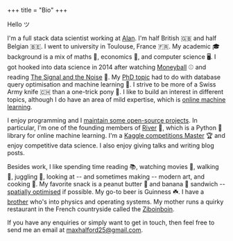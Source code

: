 +++
title = "Bio"
+++

Hello ツ

I'm a full stack data scientist working at [Alan](https://alan.com/). I'm half British 🇬🇧 and half Belgian 🇧🇪. I went to university in Toulouse, France 🇫🇷. My academic 🎓 background is a mix of maths 🧮, economics 💸, and computer science 🖥️. I got hooked into data science in 2014 after watching [Moneyball](https://www.wikiwand.com/en/Moneyball_(film)) ⚾ and reading [The Signal and the Noise](https://www.wikiwand.com/en/The_Signal_and_the_Noise) 📖. My [PhD topic](/blog/phd-about) had to do with database query optimisation and machine learning 🤖. I strive to be more of a Swiss Army knife 🇨🇭 than a one-trick pony 🐴. I like to build an interest in different topics, although I do have an area of mild expertise, which is [online machine learning](https://www.wikiwand.com/en/Online_machine_learning).

I enjoy programming and I [maintain some open-source projects](https://github.com/MaxHalford/). In particular, I'm one of the founding members of [River](https://github.com/online-ml/river) 🌊, which is a Python 🐍 library for online machine learning. I'm a [Kaggle competitions Master](https://www.kaggle.com/maxhalford) 🏆 and enjoy competitive data science. I also enjoy giving talks and writing blog posts.

Besides work, I like spending time reading 📚, watching movies 🍿, walking 🚶, juggling 🤹, looking at -- and sometimes making -- modern art, and cooking 🍲. My favorite snack is a peanut butter 🥜 and banana 🍌 sandwich -- [spatially optimised](https://www.ethanrosenthal.com/2020/08/25/optimal-peanut-butter-and-banana-sandwiches/) if possible. My go-to beer is Guinness ☘️. I have a [brother](https://jack.0x5.be/) who's into physics and operating systems. My mother runs a quirky restaurant in the French countryside called the [Ziboinboin](https://ziboinboin.com/).

If you have any enquiries or simply want to get in touch, then feel free to send me an email at [maxhalford25@gmail.com](mailto:maxhalford25@gmail.com).
